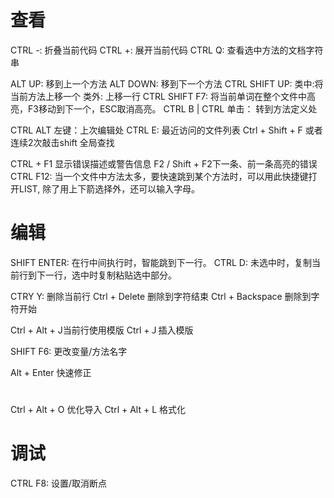# 查看
CTRL -: 折叠当前代码 
CTRL +: 展开当前代码 
CTRL Q: 查看选中方法的文档字符串

ALT UP: 移到上一个方法 
ALT DOWN: 移到下一个方法
CTRL SHIFT UP: 类中:将当前方法上移一个 类外: 上移一行
CTRL SHIFT F7: 将当前单词在整个文件中高亮，F3移动到下一个，ESC取消高亮。
CTRL B | CTRL 单击： 转到方法定义处

CTRL ALT 左键：上次编辑处
CTRL E: 最近访问的文件列表 
Ctrl + Shift + F  或者连续2次敲击shift   全局查找

CTRL + F1    显示错误描述或警告信息
F2 / Shift + F2下一条、前一条高亮的错误
CTRL F12: 当一个文件中方法太多，要快速跳到某个方法时，可以用此快捷键打开LIST, 
除了用上下箭选择外，还可以输入字母。

# 编辑
SHIFT ENTER: 在行中间执行时，智能跳到下一行。
CTRL D: 未选中时，复制当前行到下一行，选中时复制粘贴选中部分。

CTRY Y: 删除当前行
Ctrl + Delete   删除到字符结束
Ctrl + Backspace   删除到字符开始

Ctrl + Alt + J当前行使用模版
Ctrl +Ｊ插入模版

SHIFT F6: 更改变量/方法名字

Alt + Enter    快速修正

# 
Ctrl + Alt + O    优化导入
Ctrl + Alt + L 格式化

# 调试
CTRL F8: 设置/取消断点
